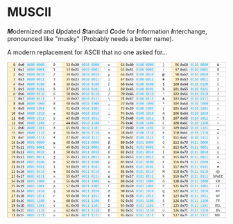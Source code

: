 # MUSCII
***M***odernized and ***U***pdated ***S***tandard ***C***ode for ***I***nformation ***I***nterchange, pronounced like "musky" (Probably needs a better name).

A modern replacement for ASCII that no one asked for...

![MUSCII](images/MUSCII.png)
